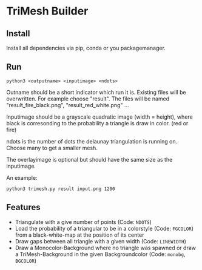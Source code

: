 # TriMesh Builder

## Install
Install all dependencies via pip, conda or you packagemanager.

## Run
```
python3 <outputname> <inputimage> <ndots>
```
Outname should be a short indicator which run it is. Existing files will be overwritten. For example choose "result". The files will be named "result\_fire\_black.png", "result\_red\_white.png" ...

Inputimage should be a grayscale quadratic image (width = height), where black is corresonding to the probability a triangle is draw in color. (red or fire)

ndots is the number of dots the delaunay triangulation is running on. Choose many to get a smaller mesh.

The overlayimage is optional but should have the same size as the inputimage.

An example:
```
python3 trimesh.py result input.png 1200
```

## Features
+ Triangulate with a give number of points (Code: `NDOTS`)
+ Load the probability of a triangular to be in a colorstyle (Code: `FGCOLOR`) from a black-white-map at the position of its center
+ Draw gaps between all triangle with a given width (Code: `LINEWIDTH`)
+ Draw a Monocolor-Background where no triangle was spawned or draw a TriMesh-Background in the given Backgroundcolor (Code: `monobg`, `BGCOLOR`)
